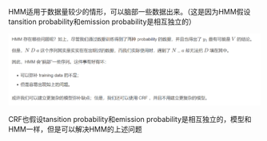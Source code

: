 HMM适用于数据量较少的情形，可以脑部一些数据出来。（这是因为HMM假设tansition probability和emission probability是相互独立的）


![](images/HMM的不足和CRF的优势_image_1.png)

CRF也假设tansition probability和emission probability是相互独立的，模型和HMM一样，但是可以解决HMM的上述问题
